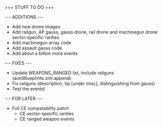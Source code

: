 +++ STUFF TO DO +++

--- ADDITIONS ---

- Add new drone images
- Add railgun, AP gauss, gauss drone, rail drone and machinegun drone sector-specific rarities
- Add machinegun array code
- Add assault gauss code
- Add about a billion more events


--- FIXES ---

- Update WEAPONS_RANGED list, include railguns (autoBlueprints.xml.append)
- Fix railguns (description, tip [under misc], distinguishing from gauss)
- Test the events!


--- FOR LATER ---

- Full CE compatability patch
  - CE sector-specific rarities
  - CE ranged weapon events
